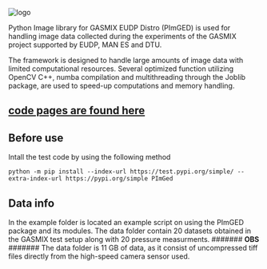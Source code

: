 ![logo](https://i.ibb.co/5rdDr7p/header.png)

Python Image library for GASMIX EUDP Distro (PImGED) is used for handling image data collected 
during the experiments of the GASMIX project supported by EUDP, MAN ES and DTU. 

The framework is designed to handle large amounts of image data with limited computational 
resources. Several optimized function utilizing OpenCV C++, numba compilation and multithreading 
through the Joblib package, are used to speed-up computations and memory handling.

## [code pages are found here](https://benhartz.github.io/pimged-pages/)

## Before use
Intall the test code by using the following method
```
python -m pip install --index-url https://test.pypi.org/simple/ --extra-index-url https://pypi.org/simple PImGed
```

## Data info
In the example folder is located an example script on using the PImGED package and its modules. 
The data folder contain 20 datasets obtained in the GASMIX test setup along with 20 pressure 
measurments. ####### **OBS** ####### The data folder is 11 GB of data, as it consist of 
uncompressed tiff files directly from the high-speed camera sensor used.